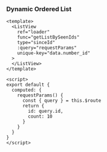 ### Dynamic Ordered List

<Phone page="since_id" />

```vue
<template>
  <ListView
    ref="loader"
    func="getListBySeenIds"
    type="sinceId"
    :query="requestParams"
    unique-key="data.number_id"
  >
  </ListView>
</template>

<script>
export default {
  computed: {
    requestParams() {
      const { query } = this.$route
      return {
        id: query.id,
        count: 10
      }
    }
  }
}
</script>
```
